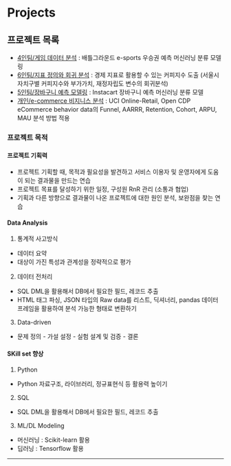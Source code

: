 # Projects
## 프로젝트 목록
* [4인팀/게임 데이터 분석](https://github.com/AIS8-WWCD) : 배틀그라운드 e-sports 우승권 예측 머신러닝 분류 모델링
* [6인팀/지표 정의와 회귀 분석](https://github.com/MilKim0818/projects/tree/main/coffee-index) : 경제 지표로 활용할 수 있는 커피지수 도출 (서울시 자치구별 커피지수와 부가가치, 재정자립도 변수의 회귀분석)
* [5인팀/장바구니 예측 모델링](https://github.com/MilKim0818/projects/tree/main/market-basket-prediction) : Instacart 장바구니 예측 머신러닝 분류 모델
* [개인/e-commerce 비지니스 분석](https://github.com/MilKim0818/projects/tree/main/eCommerce-behavior) : UCI Online-Retail, Open CDP eCommerce behavior data의 Funnel, AARRR, Retention, Cohort, ARPU, MAU 분석 방법 적용

### 프로젝트 목적
#### 프로젝트 기획력
* 프로젝트 기획할 때, 목적과 필요성을 발견하고 서비스 이용자 및 운영자에게 도움이 되는 결과물을 만드는 연습
* 프로젝트 목표를 달성하기 위한 일정, 구성원 RnR 관리 (소통과 협업)
* 기획과 다른 방향으로 결과물이 나온 프로젝트에 대한 원인 분석, 보완점을 찾는 연습

#### Data Analysis 
1. 통계적 사고방식
  * 데이터 요약
  * 대상이 가진 특성과 관계성을 정략적으로 평가
    
2. 데이터 전처리
  * SQL DML을 활용해서 DB에서 필요한 필드, 레코드 추출
  * HTML 태그 파싱, JSON 타입의 Raw data를 리스트, 딕셔너리, pandas 데이터프레임을 활용하여 분석 가능한 형태로 변환하기

3. Data-driven
  * 문제 정의 - 가설 설정 - 실험 설계 및 검증 - 결론 

#### SKill set 향상
1. Python
  * Python 자료구조, 라이브러리, 정규표현식 등 활용력 높이기
2. SQL
  * SQL DML을 활용해서 DB에서 필요한 필드, 레코드 추출
3. ML/DL Modeling
  * 머신러닝 : Scikit-learn 활용
  * 딥러닝 : Tensorflow 활용
---
